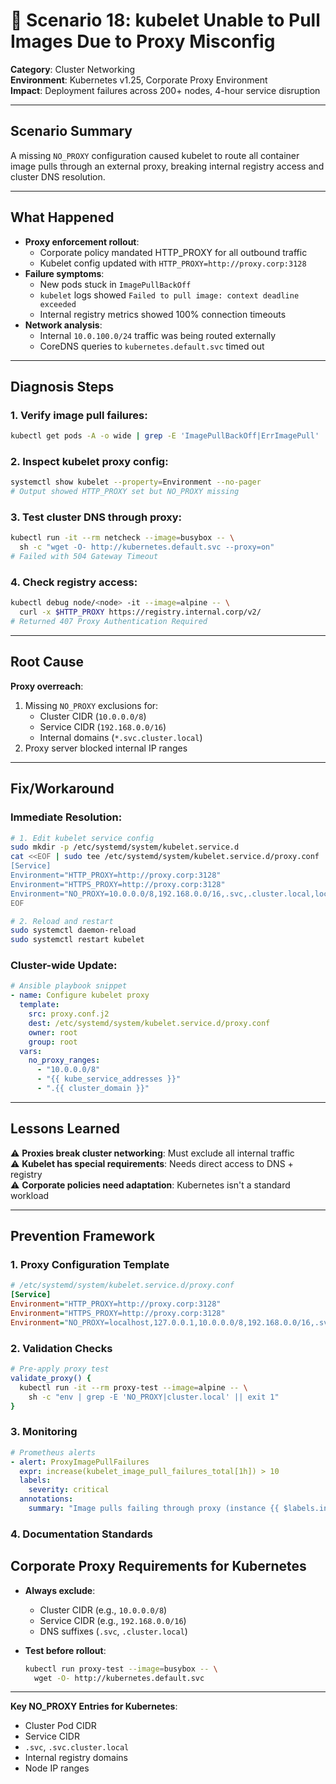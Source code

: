 # 📘 Scenario 18: kubelet Unable to Pull Images Due to Proxy Misconfig

**Category**: Cluster Networking  
**Environment**: Kubernetes v1.25, Corporate Proxy Environment  
**Impact**: Deployment failures across 200+ nodes, 4-hour service disruption  

---

## Scenario Summary  
A missing `NO_PROXY` configuration caused kubelet to route all container image pulls through an external proxy, breaking internal registry access and cluster DNS resolution.

---

## What Happened  
- **Proxy enforcement rollout**:  
  - Corporate policy mandated HTTP_PROXY for all outbound traffic  
  - Kubelet config updated with `HTTP_PROXY=http://proxy.corp:3128`  
- **Failure symptoms**:  
  - New pods stuck in `ImagePullBackOff`  
  - `kubelet` logs showed `Failed to pull image: context deadline exceeded`  
  - Internal registry metrics showed 100% connection timeouts  
- **Network analysis**:  
  - Internal `10.0.100.0/24` traffic was being routed externally  
  - CoreDNS queries to `kubernetes.default.svc` timed out  

---

## Diagnosis Steps  

### 1. Verify image pull failures:
```sh
kubectl get pods -A -o wide | grep -E 'ImagePullBackOff|ErrImagePull'
```

### 2. Inspect kubelet proxy config:
```sh
systemctl show kubelet --property=Environment --no-pager
# Output showed HTTP_PROXY set but NO_PROXY missing
```

### 3. Test cluster DNS through proxy:
```sh
kubectl run -it --rm netcheck --image=busybox -- \
  sh -c "wget -O- http://kubernetes.default.svc --proxy=on"
# Failed with 504 Gateway Timeout
```

### 4. Check registry access:
```sh
kubectl debug node/<node> -it --image=alpine -- \
  curl -x $HTTP_PROXY https://registry.internal.corp/v2/
# Returned 407 Proxy Authentication Required
```

---

## Root Cause  
**Proxy overreach**:  
1. Missing `NO_PROXY` exclusions for:  
   - Cluster CIDR (`10.0.0.0/8`)  
   - Service CIDR (`192.168.0.0/16`)  
   - Internal domains (`*.svc.cluster.local`)  
2. Proxy server blocked internal IP ranges  

---

## Fix/Workaround  

### Immediate Resolution:
```sh
# 1. Edit kubelet service config
sudo mkdir -p /etc/systemd/system/kubelet.service.d
cat <<EOF | sudo tee /etc/systemd/system/kubelet.service.d/proxy.conf
[Service]
Environment="HTTP_PROXY=http://proxy.corp:3128"
Environment="HTTPS_PROXY=http://proxy.corp:3128"
Environment="NO_PROXY=10.0.0.0/8,192.168.0.0/16,.svc,.cluster.local,localhost,127.0.0.1"
EOF

# 2. Reload and restart
sudo systemctl daemon-reload
sudo systemctl restart kubelet
```

### Cluster-wide Update:
```yaml
# Ansible playbook snippet
- name: Configure kubelet proxy
  template:
    src: proxy.conf.j2
    dest: /etc/systemd/system/kubelet.service.d/proxy.conf
    owner: root
    group: root
  vars:
    no_proxy_ranges:
      - "10.0.0.0/8"
      - "{{ kube_service_addresses }}"
      - ".{{ cluster_domain }}"
```

---

## Lessons Learned  
⚠️ **Proxies break cluster networking**: Must exclude all internal traffic  
⚠️ **Kubelet has special requirements**: Needs direct access to DNS + registry  
⚠️ **Corporate policies need adaptation**: Kubernetes isn't a standard workload  

---

## Prevention Framework  

### 1. Proxy Configuration Template
```ini
# /etc/systemd/system/kubelet.service.d/proxy.conf
[Service]
Environment="HTTP_PROXY=http://proxy.corp:3128"
Environment="HTTPS_PROXY=http://proxy.corp:3128"
Environment="NO_PROXY=localhost,127.0.0.1,10.0.0.0/8,192.168.0.0/16,.svc,.cluster.local,.internal.corp"
```

### 2. Validation Checks
```sh
# Pre-apply proxy test
validate_proxy() {
  kubectl run -it --rm proxy-test --image=alpine -- \
    sh -c "env | grep -E 'NO_PROXY|cluster.local' || exit 1"
}
```

### 3. Monitoring
```yaml
# Prometheus alerts
- alert: ProxyImagePullFailures
  expr: increase(kubelet_image_pull_failures_total[1h]) > 10
  labels:
    severity: critical
  annotations:
    summary: "Image pulls failing through proxy (instance {{ $labels.instance }})"
```

### 4. Documentation Standards

## Corporate Proxy Requirements for Kubernetes
- **Always exclude**:
  - Cluster CIDR (e.g., `10.0.0.0/8`)
  - Service CIDR (e.g., `192.168.0.0/16`)
  - DNS suffixes (`.svc`, `.cluster.local`)

- **Test before rollout**:
  ```sh
  kubectl run proxy-test --image=busybox -- \
    wget -O- http://kubernetes.default.svc
  ```

---

**Key NO_PROXY Entries for Kubernetes**:  
- Cluster Pod CIDR  
- Service CIDR  
- `.svc`, `.svc.cluster.local`  
- Internal registry domains  
- Node IP ranges 
